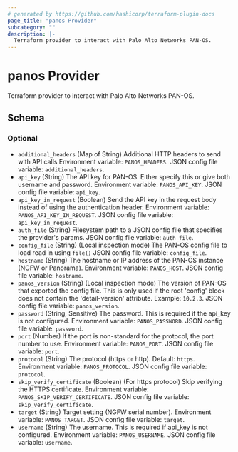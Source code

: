 ```yaml
---
# generated by https://github.com/hashicorp/terraform-plugin-docs
page_title: "panos Provider"
subcategory: ""
description: |-
  Terraform provider to interact with Palo Alto Networks PAN-OS.
---
```


# panos Provider

Terraform provider to interact with Palo Alto Networks PAN-OS.



<!-- schema generated by tfplugindocs -->
## Schema

### Optional

- `additional_headers` (Map of String) Additional HTTP headers to send with API calls Environment variable: `PANOS_HEADERS`. JSON config file variable: `additional_headers`.
- `api_key` (String) The API key for PAN-OS. Either specify this or give both username and password. Environment variable: `PANOS_API_KEY`. JSON config file variable: `api_key`.
- `api_key_in_request` (Boolean) Send the API key in the request body instead of using the authentication header. Environment variable: `PANOS_API_KEY_IN_REQUEST`. JSON config file variable: `api_key_in_request`.
- `auth_file` (String) Filesystem path to a JSON config file that specifies the provider's params. JSON config file variable: `auth_file`.
- `config_file` (String) (Local inspection mode) The PAN-OS config file to load read in using `file()` JSON config file variable: `config_file`.
- `hostname` (String) The hostname or IP address of the PAN-OS instance (NGFW or Panorama). Environment variable: `PANOS_HOST`. JSON config file variable: `hostname`.
- `panos_version` (String) (Local inspection mode) The version of PAN-OS that exported the config file. This is only used if the root 'config' block does not contain the 'detail-version' attribute. Example: `10.2.3`. JSON config file variable: `panos_version`.
- `password` (String, Sensitive) The password.  This is required if the api_key is not configured. Environment variable: `PANOS_PASSWORD`. JSON config file variable: `password`.
- `port` (Number) If the port is non-standard for the protocol, the port number to use. Environment variable: `PANOS_PORT`. JSON config file variable: `port`.
- `protocol` (String) The protocol (https or http). Default: `https`. Environment variable: `PANOS_PROTOCOL`. JSON config file variable: `protocol`.
- `skip_verify_certificate` (Boolean) (For https protocol) Skip verifying the HTTPS certificate. Environment variable: `PANOS_SKIP_VERIFY_CERTIFICATE`. JSON config file variable: `skip_verify_certificate`.
- `target` (String) Target setting (NGFW serial number). Environment variable: `PANOS_TARGET`. JSON config file variable: `target`.
- `username` (String) The username.  This is required if api_key is not configured. Environment variable: `PANOS_USERNAME`. JSON config file variable: `username`.
